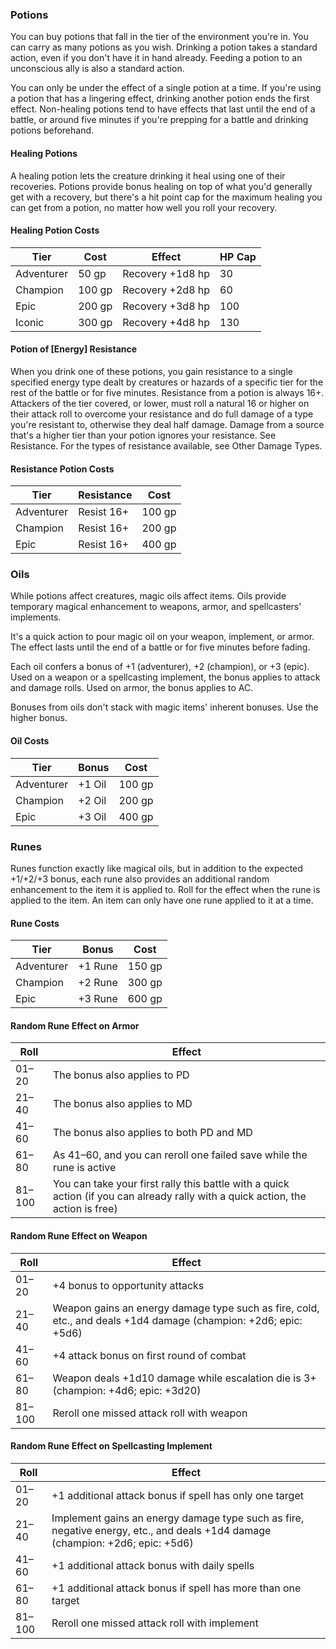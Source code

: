 ### Potions

You can buy potions that fall in the tier of the environment you're in. You can carry as many potions as you wish. Drinking a potion takes a standard action, even if you don't have it in hand already. Feeding a potion to an unconscious ally is also a standard action.

You can only be under the effect of a single potion at a time. If you're using a potion that has a lingering effect, drinking another potion ends the first effect. Non-healing potions tend to have effects that last until the end of a battle, or around five minutes if you're prepping for a battle and drinking potions beforehand.

#### Healing Potions

A healing potion lets the creature drinking it heal using one of their recoveries. Potions provide bonus healing on top of what you'd generally get with a recovery, but there's a hit point cap for the maximum healing you can get from a potion, no matter how well you roll your recovery.

#### Healing Potion Costs

| **Tier** | **Cost** | **Effect** | **HP Cap** |
| --- | --- | --- | --- |
| Adventurer | 50 gp | Recovery +1d8 hp | 30 |
| Champion | 100 gp | Recovery +2d8 hp | 60 |
| Epic | 200 gp | Recovery +3d8 hp | 100 |
| Iconic | 300 gp | Recovery +4d8 hp | 130 |

#### Potion of [Energy] Resistance

When you drink one of these potions, you gain resistance to a single specified energy type dealt by creatures or hazards of a specific tier for the rest of the battle or for five minutes. Resistance from a potion is always 16+. Attackers of the tier covered, or lower, must roll a natural 16 or higher on their attack roll to overcome your resistance and do full damage of a type you're resistant to, otherwise they deal half damage. Damage from a source that's a higher tier than your potion ignores your resistance. See Resistance. For the types of resistance available, see Other Damage Types.

#### Resistance Potion Costs

| **Tier** | **Resistance** | **Cost** |
| --- | --- | --- |
| Adventurer | Resist 16+ | 100 gp |
| Champion | Resist 16+ | 200 gp |
| Epic | Resist 16+ | 400 gp |

### Oils

While potions affect creatures, magic oils affect items. Oils provide temporary magical enhancement to weapons, armor, and spellcasters' implements.

It's a quick action to pour magic oil on your weapon, implement, or armor. The effect lasts until the end of a battle or for five minutes before fading.

Each oil confers a bonus of +1 (adventurer), +2 (champion), or +3 (epic). Used on a weapon or a spellcasting implement, the bonus applies to attack and damage rolls. Used on armor, the bonus applies to AC.

Bonuses from oils don't stack with magic items' inherent bonuses. Use the higher bonus.

#### Oil Costs

| **Tier** | **Bonus** | **Cost** |
| --- | --- | --- |
| Adventurer | +1 Oil | 100 gp |
| Champion | +2 Oil | 200 gp |
| Epic | +3 Oil | 400 gp |

### Runes

Runes function exactly like magical oils, but in addition to the expected +1/+2/+3 bonus, each rune also provides an additional random enhancement to the item it is applied to. Roll for the effect when the rune is applied to the item. An item can only have one rune applied to it at a time.

#### Rune Costs

| **Tier** | **Bonus** | **Cost** |
| --- | --- | --- |
| Adventurer | +1 Rune | 150 gp |
| Champion | +2 Rune | 300 gp |
| Epic | +3 Rune | 600 gp |

#### ­Random Rune Effect on Armor

| **Roll** | **Effect** |
| --- | --- |
| 01–20 | The bonus also applies to PD |
| 21–40 | The bonus also applies to MD |
| 41–60 | The bonus also applies to both PD and MD |
| 61–80 | As 41–60, and you can reroll one failed save while the rune is active |
| 81–100 | You can take your first rally this battle with a quick action (if you can already rally with a quick action, the action is free) |

#### Random Rune Effect on Weapon

| **Roll** | **Effect** |
| --- | --- |
| 01–20 | +4 bonus to opportunity attacks |
| 21–40 | Weapon gains an energy damage type such as fire, cold, etc., and deals +1d4 damage (champion: +2d6; epic: +5d6) |
| 41–60 | +4 attack bonus on first round of combat |
| 61–80 | Weapon deals +1d10 damage while escalation die is 3+ (champion: +4d6; epic: +3d20) |
| 81–100 | Reroll one missed attack roll with weapon |

#### Random Rune Effect on Spellcasting Implement

| **Roll** | **Effect** |
| --- | --- |
| 01–20 | +1 additional attack bonus if spell has only one target |
| 21–40 | Implement gains an energy damage type such as fire, negative energy, etc., and deals +1d4 damage (champion: +2d6; epic: +5d6) |
| 41–60 | +1 additional attack bonus with daily spells |
| 61–80 | +1 additional attack bonus if spell has more than one target |
| 81–100 | Reroll one missed attack roll with implement |


